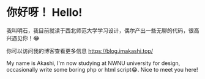  # 你好呀！ Hello!

 我叫明石，我目前就读于西北师范大学学习设计，偶尔产出一些无聊的代码，很高兴遇见你！😂
 
 你可以访问我的博客查看更多信息 https://blog.imakashi.top/
 
 My name is Akashi, I'm now studying at NWNU university for design, occasionally write some boring php or html script😂. Nice to meet you here!
 
